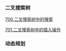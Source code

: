 ### 二叉搜索树
[700.二叉搜索树中的搜索](/LeetCode刷题/700.二叉搜索树中的搜索.md)

[701.二叉搜索树中的插入操作](/LeetCode刷题/701.二叉搜索树中的插入操作.md)

### 动态规划

